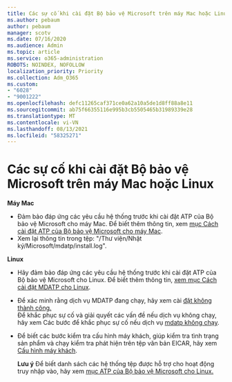 ```yaml
---
title: Các sự cố khi cài đặt Bộ bảo vệ Microsoft trên máy Mac hoặc Linux
ms.author: pebaum
author: pebaum
manager: scotv
ms.date: 07/16/2020
ms.audience: Admin
ms.topic: article
ms.service: o365-administration
ROBOTS: NOINDEX, NOFOLLOW
localization_priority: Priority
ms.collection: Adm_O365
ms.custom:
- "6028"
- "9001222"
ms.openlocfilehash: defc11265caf371ce0a62a10a5de1d8ff88a8e11
ms.sourcegitcommit: ab75f66355116e995b3cb5505465b31989339e28
ms.translationtype: MT
ms.contentlocale: vi-VN
ms.lasthandoff: 08/13/2021
ms.locfileid: "58325271"
---
```

# <a name="issues-installing-microsoft-defender-on-mac-or-linux"></a>Các sự cố khi cài đặt Bộ bảo vệ Microsoft trên máy Mac hoặc Linux

**Máy Mac**

- Đảm bảo đáp ứng các yêu cầu hệ thống trước khi cài đặt ATP của Bộ bảo vệ Microsoft cho máy Mac. Để biết thêm thông tin, xem [mục Cách cài đặt ATP của Bộ bảo vệ Microsoft cho máy Mac](https://docs.microsoft.com/windows/security/threat-protection/microsoft-defender-atp/microsoft-defender-atp-mac#how-to-install-microsoft-defender-atp-for-mac).  
- Xem lại thông tin trong tệp: "/Thư viện/Nhật ký/Microsoft/mdatp/install.log".

**Linux**

- Hãy đảm bảo đáp ứng các yêu cầu hệ thống trước khi cài đặt ATP của Bộ bảo vệ Microsoft cho Linux. Để biết thêm thông tin, [xem mục Cách cài đặt MDATP cho Linux](https://docs.microsoft.com/windows/security/threat-protection/microsoft-defender-atp/microsoft-defender-atp-linux#system-requirements). 
- Để xác minh rằng dịch vụ MDATP đang chạy, hãy xem cài [đặt không thành công.](https://docs.microsoft.com/windows/security/threat-protection/microsoft-defender-atp/linux-support-install#installation-failed)  
    Để khắc phục sự cố và giải quyết các vấn đề nếu dịch vụ không chạy, hãy xem Các bước để khắc phục sự cố nếu dịch vụ [mdatp không chạy](https://docs.microsoft.com/windows/security/threat-protection/microsoft-defender-atp/linux-support-install#steps-to-troubleshoot-if-mdatp-service-isnt-running).
- Để biết các bước kiểm tra cấu hình máy khách, giúp kiểm tra tình trạng sản phẩm và chạy kiểm tra phát hiện trên tệp văn bản EICAR, hãy xem [Cấu hình máy khách](https://docs.microsoft.com/windows/security/threat-protection/microsoft-defender-atp/linux-install-manually#client-configuration).  

    **Lưu ý** Để biết danh sách các hệ thống tệp được hỗ trợ cho hoạt động truy nhập vào, hãy xem [mục ATP của Bộ bảo vệ Microsoft cho Linux.](https://docs.microsoft.com/windows/security/threat-protection/microsoft-defender-atp/microsoft-defender-atp-linux#system-requirements)
